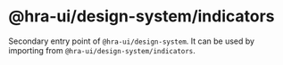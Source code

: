 # @hra-ui/design-system/indicators

Secondary entry point of `@hra-ui/design-system`. It can be used by importing from `@hra-ui/design-system/indicators`.
